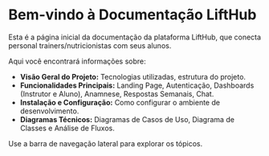 # Bem-vindo à Documentação LiftHub

Esta é a página inicial da documentação da plataforma LiftHub, que conecta personal trainers/nutricionistas com seus alunos.

Aqui você encontrará informações sobre:

* **Visão Geral do Projeto:** Tecnologias utilizadas, estrutura do projeto.
* **Funcionalidades Principais:** Landing Page, Autenticação, Dashboards (Instrutor e Aluno), Anamnese, Respostas Semanais, Chat.
* **Instalação e Configuração:** Como configurar o ambiente de desenvolvimento.
* **Diagramas Técnicos:** Diagramas de Casos de Uso, Diagrama de Classes e Análise de Fluxos.

Use a barra de navegação lateral para explorar os tópicos.
